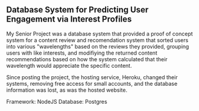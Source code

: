 ## Database System for Predicting User Engagement via Interest Profiles

My Senior Project was a database system that provided a proof of concept system for a content review and recomendation system that sorted users into various "wavelengths" based on the reviews they provided, grouping users with like interests, and modifiying the returned content recommendations based on how the system calculated that their wavelength would appreciate the specific content.

Since posting the project, the hosting service, Heroku, changed their systems, removing free access for small accounts, and the database information was lost, as was the hosted website. 

Framework: NodeJS
Database: Postgres
